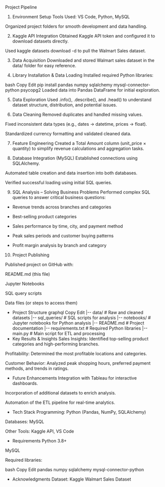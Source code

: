 Project Pipeline
1. Environment Setup
Tools Used: VS Code, Python, MySQL

Organized project folders for smooth development and data handling.

2. Kaggle API Integration
Obtained Kaggle API token and configured it to download datasets directly.

Used kaggle datasets download -d <dataset-path> to pull the Walmart Sales dataset.

3. Data Acquisition
Downloaded and stored Walmart sales dataset in the data/ folder for easy reference.

4. Library Installation & Data Loading
Installed required Python libraries:

bash
Copy
Edit
pip install pandas numpy sqlalchemy mysql-connector-python psycopg2
Loaded data into Pandas DataFrame for initial exploration.

5. Data Exploration
Used .info(), .describe(), and .head() to understand dataset structure, distribution, and potential issues.

6. Data Cleaning
Removed duplicates and handled missing values.

Fixed inconsistent data types (e.g., dates → datetime, prices → float).

Standardized currency formatting and validated cleaned data.

7. Feature Engineering
Created a Total Amount column (unit_price × quantity) to simplify revenue calculations and aggregation tasks.

8. Database Integration (MySQL)
Established connections using SQLAlchemy.

Automated table creation and data insertion into both databases.

Verified successful loading using initial SQL queries.

9. SQL Analysis – Solving Business Problems
Performed complex SQL queries to answer critical business questions:

- Revenue trends across branches and categories

- Best-selling product categories

- Sales performance by time, city, and payment method

- Peak sales periods and customer buying patterns

- Profit margin analysis by branch and category

10. Project Publishing

Published project on GitHub with:

README.md (this file)

Jupyter Notebooks

SQL query scripts

Data files (or steps to access them)

- Project Structure
graphql
Copy
Edit
|-- data/                     # Raw and cleaned datasets
|-- sql_queries/              # SQL scripts for analysis
|-- notebooks/                # Jupyter notebooks for Python analysis
|-- README.md                 # Project documentation
|-- requirements.txt          # Required Python libraries
|-- main.py                   # Main script for ETL and processing
- Key Results & Insights
Sales Insights: Identified top-selling product categories and high-performing branches.

Profitability: Determined the most profitable locations and categories.

Customer Behavior: Analyzed peak shopping hours, preferred payment methods, and trends in ratings.

- Future Enhancements
Integration with Tableau for interactive dashboards.

Incorporation of additional datasets to enrich analysis.

Automation of the ETL pipeline for real-time analytics.

- Tech Stack
Programming: Python (Pandas, NumPy, SQLAlchemy)

Databases: MySQL

Other Tools: Kaggle API, VS Code

- Requirements
Python 3.8+

MySQL

Required libraries:

bash
Copy
Edit
pandas
numpy
sqlalchemy
mysql-connector-python


- Acknowledgments
Dataset: Kaggle Walmart Sales Dataset

